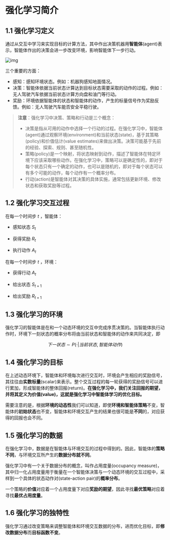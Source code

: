 # 强化学习简介

## 1.1 强化学习定义

通过从交互中学习来实现目标的计算方法，其中作出决策机器用**智能体**(agent)表示，智能体作出的决策会进一步改变环境，影响智能体下一步行动。

![img](https://hrl.boyuai.com/static/11.da5ee18f.png)

三个重要的方面：

- 感知：感知环境状态。例如：机器狗感知地面情况。
- 决策：智能体依据当前状态计算达到目标状态需要采取的动作的过程。例如：无人驾驶汽车依据当前状态计算方向盘和油门等行动。
- 奖励：环境依据智能体的状态和智能体的动作，产生的标量信号作为奖励反馈。例如：无人驾驶汽车能否安全平稳行驶。

> **注意**：强化学习中决策、策略和行动是三个概念：
>
> - 决策是指从可用的动作中选择一个行动的过程。在强化学习中，智能体(agent)通过观察环境(environment)和当前状态(state)，基于其策略(policy)和价值估计(value estimates)来做出决策。决策可能基于先前的经验、探索、规则、甚至随机性。
> - 策略(policy)是一个映射，将状态映射到动作，描述了智能体在特定环境下应该采取哪些动作。在强化学习中，策略可以是确定性的，即对于每个状态只有一个确定的动作，也可以是随机的，即对于每个状态可以有多个可能的动作，每个动作有一个概率分布。
> - 行动(action)是智能体对其决策的具体实施，通常包括更新环境、修改状态和获取奖励等过程。

## 1.2 强化学习交互过程

在每一个时间步 $t$ ，智能体：

- 感知状态 $S_t$

- 获得奖励 $R_t$
- 执行动作 $A_t$

在每一个时间步 $t$ ，环境：

- 获得行动 $A_t$

- 给出状态 $S_{t+1}$
- 给出奖励 $R_{t+1}$

## 1.3 强化学习的环境

强化学习的智能体是在和一个动态环境的交互中完成序贯决策的。当智能体执行动作时，环境下一刻状态的概率分布将由当前状态和智能体的动作来共同决定，即

$$下一状态 \sim P(\cdot | 当前状态, 智能体动作)$$

## 1.4 强化学习的目标

在上述动态环境下，智能体和环境每次进行交互时，环境会产生相应的奖励信号，其往往由**实数标量**(scalar)来表示。整个交互过程的每一轮获得的奖励信号可以进行累加，形成智能体的整体回报(return)。**在强化学习中，我们关注回报的期望，并将其定义为价值(value)，这就是强化学习中智能体学习的优化目标。**

需要注意的是，根据**环境的动态性**我们可以知道，即使**环境和智能体策略**不变，智能体的**初始状态**也不变，智能体和环境交互产生的结果也很可能是**不同**的，对应获得的回报也会不同。

## 1.5 强化学习的数据

在强化学习中，数据是在智能体与环境交互的过程中得到的。因此，智能体的**策略不同**，与环境交互所产生的**数据分布就不同**。

强化学习中有一个关于数据分布的概念，叫作占用度量(occupancy measure)，其中归一化占用度量用于衡量在一个智能体决策与一个动态环境的交互过程中，采样到一个具体的状态动作对(state-action pair)的**概率分布**。

一个策略的**价值**对应着一个占用度量下对应**奖励的期望**，因此寻找**最优策略**对应着寻找**最优占用度量**。

## 1.6 强化学习的独特性

强化学习通过改变策略来调整智能体和环境交互数据的分布，进而优化目标，即**修改数据分布**而**目标函数不变**。
